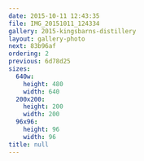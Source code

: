 ```yaml
---
date: 2015-10-11 12:43:35
file: IMG_20151011_124334
gallery: 2015-kingsbarns-distillery
layout: gallery-photo
next: 83b96af
ordering: 2
previous: 6d78d25
sizes:
  640w:
    height: 480
    width: 640
  200x200:
    height: 200
    width: 200
  96x96:
    height: 96
    width: 96
title: null
---
```

